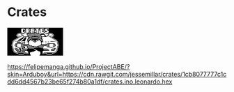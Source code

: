 # Crates
![Menu Graphic](art/menu/menu.png)

https://felipemanga.github.io/ProjectABE/?skin=Arduboy&url=https://cdn.rawgit.com/jessemillar/crates/1cb8077777c1cdd6dd4567b23be65f274b80a1df/crates.ino.leonardo.hex
